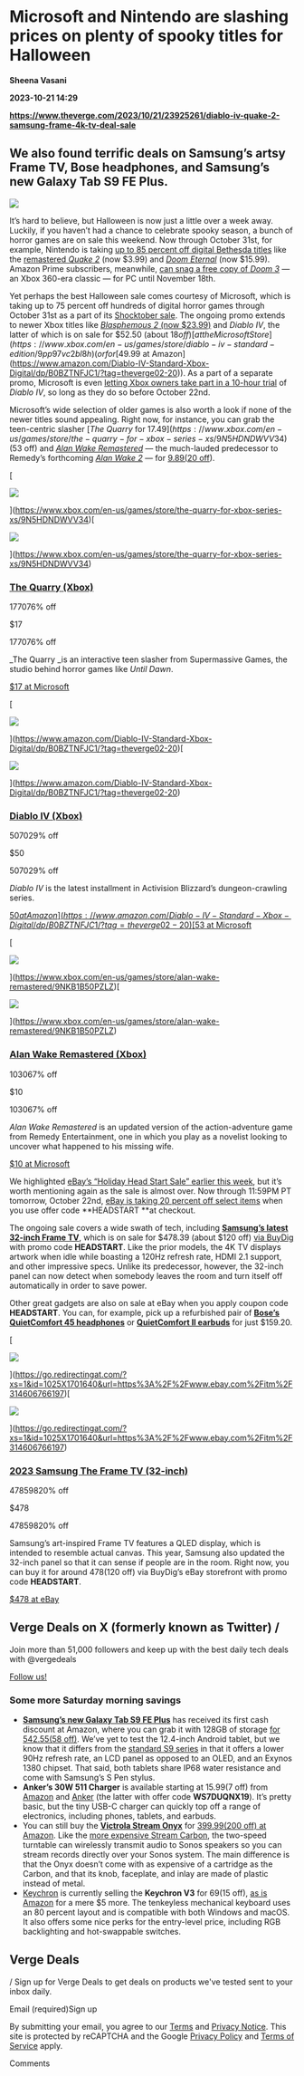 # Microsoft and Nintendo are slashing prices on plenty of spooky titles for Halloween
**Sheena Vasani**

**2023-10-21 14:29**

**https://www.theverge.com/2023/10/21/23925261/diablo-iv-quake-2-samsung-frame-4k-tv-deal-sale**

We also found terrific deals on Samsung’s artsy Frame TV, Bose headphones, and Samsung’s new Galaxy Tab S9 FE Plus.
-------------------------------------------------------------------------------------------------------------------

![](https://cdn.vox-cdn.com/thumbor/3uaYz4LS5lzcoP5KdNTBDLQ5als=/0x0:1920x1080/1200x628/filters:focal(960x540:961x541)/cdn.vox-cdn.com/uploads/chorus_asset/file/24699504/diablo_iv_review_hed__1_.png)

It’s hard to believe, but Halloween is now just a little over a week away. Luckily, if you haven’t had a chance to celebrate spooky season, a bunch of horror games are on sale this weekend. Now through October 31st, for example, Nintendo is taking [up to 85 percent off digital Bethesda titles](https://go.redirectingat.com/?xs=1&id=1025X1701640&url=https%3A%2F%2Fwww.nintendo.com%2Fus%2Fstore%2Fsales-and-deals%2F%23bethesda) like the [remastered _Quake 2_](https://go.redirectingat.com/?xs=1&id=1025X1701640&url=https%3A%2F%2Fwww.nintendo.com%2Fus%2Fstore%2Fproducts%2Fquake-ii-switch%2F) (now $3.99) and [_Doom Eternal_](https://go.redirectingat.com/?xs=1&id=1025X1701640&url=https%3A%2F%2Fwww.nintendo.com%2Fus%2Fstore%2Fproducts%2Fdoom-eternal-switch%2F) (now $15.99). Amazon Prime subscribers, meanwhile, [can snag a free copy of _Doom 3_](https://gaming.amazon.com/doom3-gog/dp/amzn1.pg.item.bee54c83-1ac5-4fa1-8e05-24d0c4fd53d6) — an Xbox 360-era classic — for PC until November 18th.

Yet perhaps the best Halloween sale comes courtesy of Microsoft, which is taking up to 75 percent off hundreds of digital horror games through October 31st as a part of its [Shocktober sale](https://www.xbox.com/en-US/promotions/sales/shocktober-sale). The ongoing promo extends to newer Xbox titles like [_Blasphemous 2_ (now $23.99)](https://www.xbox.com/en-us/games/store/blasphemous-2/9nxbh70b3cvp/0010) and _Diablo IV_, the latter of which is on sale for $52.50 (about $18 off) [at the Microsoft Store](https://www.xbox.com/en-us/games/store/diablo-iv-standard-edition/9pp97vc2bl8h) (or for [$49.99 at Amazon](https://www.amazon.com/Diablo-IV-Standard-Xbox-Digital/dp/B0BZTNFJC1/?tag=theverge02-20)). As a part of a separate promo, Microsoft is even [letting Xbox owners take part in a 10-hour trial](https://news.xbox.com/en-us/2023/10/19/free-play-days-nba-2k24-lawn-mowing-simulator-diablo-iv-and-hokko-life/) of _Diablo IV_, so long as they do so before October 22nd.

Microsoft’s wide selection of older games is also worth a look if none of the newer titles sound appealing. Right now, for instance, you can grab the teen-centric slasher [_The Quarry_ for $17.49](https://www.xbox.com/en-us/games/store/the-quarry-for-xbox-series-xs/9N5HDNDWVV34) ($53 off) and [_Alan Wake Remastered_](https://www.theverge.com/22714120/alan-wake-remastered-interview-remedy-d3t) — the much-lauded predecessor to Remedy’s forthcoming [_Alan Wake 2_](https://www.theverge.com/23749693/alan-wake-2-gameplay-trailer-summer-game-fest-live-2023) — for [$9.89 ($20 off](https://www.xbox.com/en-us/games/store/alan-wake-remastered/9NKB1B50PZLZ)).

[![](data:image/gif;base64,R0lGODlhAQABAIAAAAAAAP///yH5BAEAAAAALAAAAAABAAEAAAIBRAA7)

![](https://duet-cdn.vox-cdn.com/thumbor/0x0:2190x1250/2400x2400/filters:focal(1095x625:1096x626):format(webp)/cdn.vox-cdn.com/uploads/chorus_asset/file/23889368/thequarry.jpg)

](https://www.xbox.com/en-us/games/store/the-quarry-for-xbox-series-xs/9N5HDNDWVV34)[![](data:image/gif;base64,R0lGODlhAQABAIAAAAAAAP///yH5BAEAAAAALAAAAAABAAEAAAIBRAA7)

![](https://duet-cdn.vox-cdn.com/thumbor/0x0:2190x1250/2400x1600/filters:focal(1095x625:1096x626):format(webp)/cdn.vox-cdn.com/uploads/chorus_asset/file/23889368/thequarry.jpg)

](https://www.xbox.com/en-us/games/store/the-quarry-for-xbox-series-xs/9N5HDNDWVV34)

### [The Quarry (Xbox)](https://www.xbox.com/en-us/games/store/the-quarry-for-xbox-series-xs/9N5HDNDWVV34)

$17$7076% off

$17

$17$7076% off

_The Quarry _is an interactive teen slasher from Supermassive Games, the studio behind horror games like _Until Dawn_.

[$17 at Microsoft](https://www.xbox.com/en-us/games/store/the-quarry-for-xbox-series-xs/9N5HDNDWVV34)

[![](data:image/gif;base64,R0lGODlhAQABAIAAAAAAAP///yH5BAEAAAAALAAAAAABAAEAAAIBRAA7)

![](https://duet-cdn.vox-cdn.com/thumbor/0x0:600x600/2400x2400/filters:focal(300x300:301x301):format(webp)/cdn.vox-cdn.com/uploads/chorus_asset/file/25018802/diabloiv.jpg)

](https://www.amazon.com/Diablo-IV-Standard-Xbox-Digital/dp/B0BZTNFJC1/?tag=theverge02-20)[![](data:image/gif;base64,R0lGODlhAQABAIAAAAAAAP///yH5BAEAAAAALAAAAAABAAEAAAIBRAA7)

![](https://duet-cdn.vox-cdn.com/thumbor/0x0:600x600/2400x1600/filters:focal(300x300:301x301):format(webp)/cdn.vox-cdn.com/uploads/chorus_asset/file/25018802/diabloiv.jpg)

](https://www.amazon.com/Diablo-IV-Standard-Xbox-Digital/dp/B0BZTNFJC1/?tag=theverge02-20)

### [Diablo IV (Xbox)](https://www.amazon.com/Diablo-IV-Standard-Xbox-Digital/dp/B0BZTNFJC1/?tag=theverge02-20)

$50$7029% off

$50

$50$7029% off

_Diablo IV_ is the latest installment in Activision Blizzard’s dungeon-crawling series.

[$50 at Amazon](https://www.amazon.com/Diablo-IV-Standard-Xbox-Digital/dp/B0BZTNFJC1/?tag=theverge02-20)[$53 at Microsoft](https://www.xbox.com/en-us/games/store/diablo-iv-standard-edition/9pp97vc2bl8h)

[![](data:image/gif;base64,R0lGODlhAQABAIAAAAAAAP///yH5BAEAAAAALAAAAAABAAEAAAIBRAA7)

![](https://duet-cdn.vox-cdn.com/thumbor/0x0:2560x1440/2400x2400/filters:focal(1280x720:1281x721):format(webp)/cdn.vox-cdn.com/uploads/chorus_asset/file/22907049/Unknown.png)

](https://www.xbox.com/en-us/games/store/alan-wake-remastered/9NKB1B50PZLZ)[![](data:image/gif;base64,R0lGODlhAQABAIAAAAAAAP///yH5BAEAAAAALAAAAAABAAEAAAIBRAA7)

![](https://duet-cdn.vox-cdn.com/thumbor/0x0:2560x1440/2400x1600/filters:focal(1280x720:1281x721):format(webp)/cdn.vox-cdn.com/uploads/chorus_asset/file/22907049/Unknown.png)

](https://www.xbox.com/en-us/games/store/alan-wake-remastered/9NKB1B50PZLZ)

### [Alan Wake Remastered (Xbox)](https://www.xbox.com/en-us/games/store/alan-wake-remastered/9NKB1B50PZLZ)

$10$3067% off

$10

$10$3067% off

_Alan Wake Remastered_ is an updated version of the action-adventure game from Remedy Entertainment, one in which you play as a novelist looking to uncover what happened to his missing wife.

[$10 at Microsoft](https://www.xbox.com/en-us/games/store/alan-wake-remastered/9NKB1B50PZLZ)

We highlighted [eBay’s “Holiday Head Start Sale” earlier this week](https://www.theverge.com/2023/10/17/23919139/ebay-holiday-sale-deals-samsung-frame-tv-jabra-earbuds-bose-headphones-lg), but it’s worth mentioning again as the sale is almost over. Now through 11:59PM PT tomorrow, October 22nd, [eBay is taking 20 percent off select items](https://go.redirectingat.com/?xs=1&id=1025X1701640&url=https%3A%2F%2Fwww.ebay.com%2Fe%2Fdaily-deals%2F23-rw42-count-2-holiday-sfc-main) when you use offer code **HEADSTART **at checkout.

The ongoing sale covers a wide swath of tech, including [**Samsung’s latest 32-inch Frame TV**](https://www.theverge.com/2023/1/3/23537839/samsung-2023-tvs-announced-neo-qled-microled-features), which is on sale for $478.39 (about $120 off) [via BuyDig](https://go.redirectingat.com/?xs=1&id=1025X1701640&url=https%3A%2F%2Fwww.ebay.com%2Fitm%2F314606766197) with promo code **HEADSTART**. Like the prior models, the 4K TV displays artwork when idle while boasting a 120Hz refresh rate, HDMI 2.1 support, and other impressive specs. Unlike its predecessor, however, the 32-inch panel can now detect when somebody leaves the room and turn itself off automatically in order to save power.

Other great gadgets are also on sale at eBay when you apply coupon code **HEADSTART**. You can, for example, pick up a refurbished pair of [**Bose’s QuietComfort 45 headphones**](https://go.redirectingat.com/?xs=1&id=1025X1701640&url=https%3A%2F%2Fwww.ebay.com%2Fitm%2F185365297121) or [**QuietComfort II earbuds**](https://go.redirectingat.com/?xs=1&id=1025X1701640&url=https%3A%2F%2Fwww.ebay.com%2Fitm%2F155397580565) for just $159.20.

[![](data:image/gif;base64,R0lGODlhAQABAIAAAAAAAP///yH5BAEAAAAALAAAAAABAAEAAAIBRAA7)

![](https://duet-cdn.vox-cdn.com/thumbor/0x0:524x524/2400x2400/filters:focal(262x262:263x263):format(webp)/cdn.vox-cdn.com/uploads/chorus_asset/file/25007551/samsungtheframe32inch2023.jpg)

](https://go.redirectingat.com/?xs=1&id=1025X1701640&url=https%3A%2F%2Fwww.ebay.com%2Fitm%2F314606766197)[![](data:image/gif;base64,R0lGODlhAQABAIAAAAAAAP///yH5BAEAAAAALAAAAAABAAEAAAIBRAA7)

![](https://duet-cdn.vox-cdn.com/thumbor/0x0:524x524/2400x1600/filters:focal(262x262:263x263):format(webp)/cdn.vox-cdn.com/uploads/chorus_asset/file/25007551/samsungtheframe32inch2023.jpg)

](https://go.redirectingat.com/?xs=1&id=1025X1701640&url=https%3A%2F%2Fwww.ebay.com%2Fitm%2F314606766197)

### [2023 Samsung The Frame TV (32-inch)](https://go.redirectingat.com/?xs=1&id=1025X1701640&url=https%3A%2F%2Fwww.ebay.com%2Fitm%2F314606766197)

$478$59820% off

$478

$478$59820% off

Samsung’s art-inspired Frame TV features a QLED display, which is intended to resemble actual canvas. This year, Samsung also updated the 32-inch panel so that it can sense if people are in the room. Right now, you can buy it for around $478 ($120 off) via BuyDig’s eBay storefront with promo code **HEADSTART**.

[$478 at eBay](https://go.redirectingat.com/?xs=1&id=1025X1701640&url=https%3A%2F%2Fwww.ebay.com%2Fitm%2F314606766197)

Verge Deals on X (formerly known as Twitter) /
----------------------------------------------

Join more than 51,000 followers and keep up with the best daily tech deals with @vergedeals

[Follow us!](http://bit.ly/2JzR5Ud)

### Some more Saturday morning savings

*   [**Samsung’s new Galaxy Tab S9 FE Plus**](https://www.theverge.com/2023/10/3/23901275/samsung-galaxy-s23-fe-tab-s9-buds-price-features) has received its first cash discount at Amazon, where you can grab it with 128GB of storage [for $542.55 ($58 off)](https://www.amazon.com/SAMSUNG-Dust-Resistant-Powerful-Processor-Lightweight/dp/B0CCBWYZKY?tag=theverge02-20). We’ve yet to test the 12.4-inch Android tablet, but we know that it differs from the [standard S9 series](https://www.theverge.com/23835595/samsung-galaxy-tab-s9-plus-ultra-tablet-review) in that it offers a lower 90Hz refresh rate, an LCD panel as opposed to an OLED, and an Exynos 1380 chipset. That said, both tablets share IP68 water resistance and come with Samsung’s S Pen stylus.
*   **Anker’s 30W 511 Charger** is available starting at $15.99 ($7 off) from [Amazon](https://www.amazon.com/Anker-Charger-Foldable-iPhone-Included/dp/B0B2MMB4LJ/?tag=theverge02-20) and [Anker](https://www.anker.com/products/a2147) (the latter with offer code **WS7DUQNX19**). It’s pretty basic, but the tiny USB-C charger can quickly top off a range of electronics, including phones, tablets, and earbuds.
*   You can still buy the [**Victrola Stream Onyx**](https://www.theverge.com/2023/1/5/23531258/victrola-stream-onyx-stream-carbon-turntable-sonos) for [$399.99 ($200 off) at Amazon](https://www.amazon.com/dp/B0BL5CC6D3?tag=theverge02-20). Like the [more expensive Stream Carbon](https://www.theverge.com/23416973/victrola-stream-carbon-works-with-sonos-turntable-review), the two-speed turntable can wirelessly transmit audio to Sonos speakers so you can stream records directly over your Sonos system. The main difference is that the Onyx doesn’t come with as expensive of a cartridge as the Carbon, and that its knob, faceplate, and inlay are made of plastic instead of metal.
*   [Keychron](https://go.redirectingat.com/?xs=1&id=1025X1701640&url=https%3A%2F%2Fwww.keychron.com%2Fproducts%2Fkeychron-v3-qmk-custom-mechanical-keyboard) is currently selling the **Keychron V3** for $69 ($15 off), [as is Amazon](https://www.amazon.com/Keychron-Mechanical-Programmable-Hot-swappable-Black-Translucent/dp/B0B2DMCFZD?tag=theverge02-20) for a mere $5 more. The tenkeyless mechanical keyboard uses an 80 percent layout and is compatible with both Windows and macOS. It also offers some nice perks for the entry-level price, including RGB backlighting and hot-swappable switches.

Verge Deals
-----------

/ Sign up for Verge Deals to get deals on products we've tested sent to your inbox daily.

Email (required)Sign up

By submitting your email, you agree to our [Terms](https://www.voxmedia.com/legal/terms-of-use) and [Privacy Notice](https://www.voxmedia.com/legal/privacy-notice). This site is protected by reCAPTCHA and the Google [Privacy Policy](https://policies.google.com/privacy) and [Terms of Service](https://policies.google.com/terms) apply.

Comments